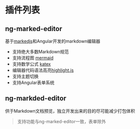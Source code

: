 # 插件列表

## ng-marked-editor

基于[markedjs](https://marked.js.org/)和Angular开发的markdown编辑器

- 支持绝大多数Markdown规范
- 支持流程图 [mermaid](https://mermaid-js.github.io/mermaid/#/)
- 支持数学公式 [katex](https://katex.org/)
- 编辑器代码语法高亮[highlight.js](https://highlightjs.org/)
- 支持主题切换
- 支持Angular表单系统

## ng-markded-editor

供于Markdown文档预览，独立开发出来的目的尽可能减少打包体积


> 支持功能与ng-marked-editor一致，表单除外